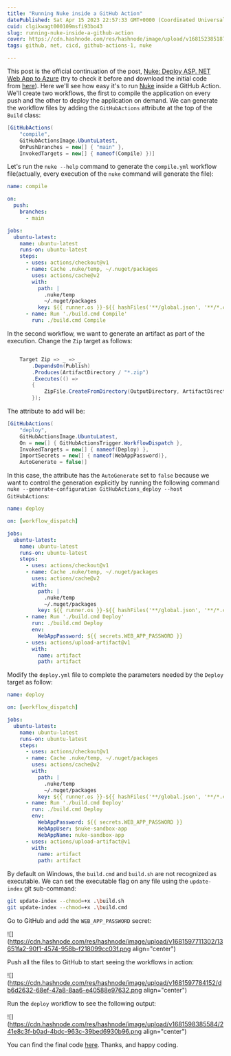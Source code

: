 ```yaml
---
title: "Running Nuke inside a GitHub Action"
datePublished: Sat Apr 15 2023 22:57:33 GMT+0000 (Coordinated Universal Time)
cuid: clgikwagt000109msfi93bo43
slug: running-nuke-inside-a-github-action
cover: https://cdn.hashnode.com/res/hashnode/image/upload/v1681523851878/dc0677ea-6f10-4a95-8798-bde055f01561.png
tags: github, net, cicd, github-actions-1, nuke

---
```


This post is the official continuation of the post, [Nuke: Deploy ASP. NET Web App to Azure](https://blog.raulnq.com/nuke-deploy-asp-net-web-app-to-azure) (try to check it before and download the initial code from [here](https://github.com/raulnq/nuke-sandbox/tree/original)). Here we'll see how easy it's to run [Nuke](https://nuke.build/docs/introduction/) inside a GitHub Action. We'll create two workflows, the first to compile the application on every push and the other to deploy the application on demand. We can generate the workflow files by adding the `GitHubActions` attribute at the top of the `Build` class:

```csharp
[GitHubActions(
    "compile",
    GitHubActionsImage.UbuntuLatest,
    OnPushBranches = new[] { "main" },
    InvokedTargets = new[] { nameof(Compile) })]
```

Let's run the `nuke --help` command to generate the `compile.yml` workflow file(actually, every execution of the `nuke` command will generate the file):

```yaml
name: compile

on:
  push:
    branches:
      - main

jobs:
  ubuntu-latest:
    name: ubuntu-latest
    runs-on: ubuntu-latest
    steps:
      - uses: actions/checkout@v1
      - name: Cache .nuke/temp, ~/.nuget/packages
        uses: actions/cache@v2
        with:
          path: |
            .nuke/temp
            ~/.nuget/packages
          key: ${{ runner.os }}-${{ hashFiles('**/global.json', '**/*.csproj') }}
      - name: Run './build.cmd Compile'
        run: ./build.cmd Compile
```

In the second workflow, we want to generate an artifact as part of the execution. Change the `Zip` target as follows:

```csharp

    Target Zip => _ => _
        .DependsOn(Publish)
        .Produces(ArtifactDirectory / "*.zip")
        .Executes(() =>
        {
            ZipFile.CreateFromDirectory(OutputDirectory, ArtifactDirectory / "deployment.zip");
        });
```

The attribute to add will be:

```csharp
[GitHubActions(
    "deploy",
    GitHubActionsImage.UbuntuLatest,
    On = new[] { GitHubActionsTrigger.WorkflowDispatch },
    InvokedTargets = new[] { nameof(Deploy) },
    ImportSecrets = new[] { nameof(WebAppPassword)},
    AutoGenerate = false)]
```

In this case, the attribute has the `AutoGenerate` set to `false` because we want to control the generation explicitly by running the following command `nuke --generate-configuration GitHubActions_deploy --host GitHubActions`:

```yaml
name: deploy

on: [workflow_dispatch]

jobs:
  ubuntu-latest:
    name: ubuntu-latest
    runs-on: ubuntu-latest
    steps:
      - uses: actions/checkout@v1
      - name: Cache .nuke/temp, ~/.nuget/packages
        uses: actions/cache@v2
        with:
          path: |
            .nuke/temp
            ~/.nuget/packages
          key: ${{ runner.os }}-${{ hashFiles('**/global.json', '**/*.csproj') }}
      - name: Run './build.cmd Deploy'
        run: ./build.cmd Deploy
        env:
          WebAppPassword: ${{ secrets.WEB_APP_PASSWORD }}
      - uses: actions/upload-artifact@v1
        with:
          name: artifact
          path: artifact
```

Modify the `deploy.yml` file to complete the parameters needed by the `Deploy` target as follow:

```yaml
name: deploy

on: [workflow_dispatch]

jobs:
  ubuntu-latest:
    name: ubuntu-latest
    runs-on: ubuntu-latest
    steps:
      - uses: actions/checkout@v1
      - name: Cache .nuke/temp, ~/.nuget/packages
        uses: actions/cache@v2
        with:
          path: |
            .nuke/temp
            ~/.nuget/packages
          key: ${{ runner.os }}-${{ hashFiles('**/global.json', '**/*.csproj') }}
      - name: Run './build.cmd Deploy'
        run: ./build.cmd Deploy
        env:
          WebAppPassword: ${{ secrets.WEB_APP_PASSWORD }}
          WebAppUser: $nuke-sandbox-app
          WebAppName: nuke-sandbox-app
      - uses: actions/upload-artifact@v1
        with:
          name: artifact
          path: artifact
```

By default on Windows, the `build.cmd` and `build.sh` are not recognized as executable. We can set the executable flag on any file using the `update-index` git sub-command:

```bash
git update-index --chmod=+x .\build.sh
git update-index --chmod=+x .\build.cmd
```

Go to GitHub and add the `WEB_APP_PASSWORD` secret:

![](https://cdn.hashnode.com/res/hashnode/image/upload/v1681597711302/13651fa2-90f1-4574-958b-f218099cc03f.png align="center")

Push all the files to GitHub to start seeing the workflows in action:

![](https://cdn.hashnode.com/res/hashnode/image/upload/v1681597784152/db6d2632-68ef-47a8-8aa6-e40588e97632.png align="center")

Run the `deploy` workflow to see the following output:

![](https://cdn.hashnode.com/res/hashnode/image/upload/v1681598385584/241e8c3f-b0ad-4bdc-963c-39bed6930b96.png align="center")

You can find the final code [here](https://github.com/raulnq/nuke-sandbox). Thanks, and happy coding.